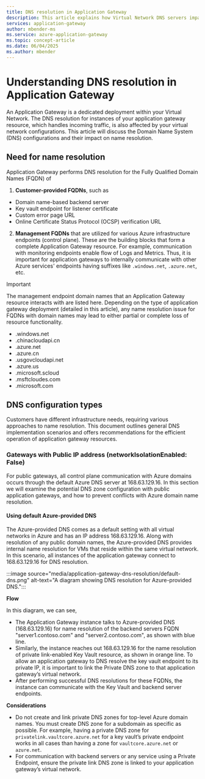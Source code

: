 ```yaml
---
title: DNS resolution in Application Gateway
description: This article explains how Virtual Network DNS servers impact DNS resolution for Azure Application Gateway.
services: application-gateway
author: mbender-ms
ms.service: azure-application-gateway
ms.topic: concept-article
ms.date: 06/04/2025
ms.author: mbender 
---
```


# Understanding DNS resolution in Application Gateway
An Application Gateway is a dedicated deployment within your Virtual Network. The DNS resolution for instances of your application gateway resource, which handles incoming traffic, is also affected by your virtual network configurations. This article will discuss the Domain Name System (DNS) configurations and their impact on name resolution.

## Need for name resolution
Application Gateway performs DNS resolution for the Fully Qualified Domain Names (FQDN) of

1) **Customer-provided FQDNs**, such as
* Domain name-based backend server
* Key vault endpoint for listener certificate
* Custom error page URL
* Online Certificate Status Protocol (OCSP) verification URL

2) **Management FQDNs** that are utilized for various Azure infrastructure endpoints (control plane). These are the building blocks that form a complete Application Gateway resource. For example, communication with monitoring endpoints enable flow of Logs and Metrics. Thus, it is important for application gateways to internally communicate with other Azure services' endpoints having suffixes like `.windows.net`, `.azure.net`, etc.

> [!IMPORTANT]
> The management endpoint domain names that an Application Gateway resource interacts with are listed here. Depending on the type of application gateway deployment (detailed in this article), any name resolution issue for FQDNs with domain names may lead to either partial or complete loss of resource functionality.
> 
> * .windows.net
> * .chinacloudapi.cn
> * .azure.net
> * .azure.cn
> * .usgovcloudapi.net
> * .azure.us
> * .microsoft.scloud
> * .msftcloudes.com
> * .microsoft.com 

## DNS configuration types
Customers have different infrastructure needs, requiring various approaches to name resolution. This document outlines general DNS implementation scenarios and offers recommendations for the efficient operation of application gateway resources.

### Gateways with Public IP address (networkIsolationEnabled: False)
For public gateways, all control plane communication with Azure domains occurs through the default Azure DNS server at 168.63.129.16. In this section we will examine the potential DNS zone configuration with public application gateways, and how to prevent conflicts with Azure domain name resolution.

#### Using default Azure-provided DNS
The Azure-provided DNS comes as a default setting with all virtual networks in Azure and has an IP address 168.63.129.16. Along with resolution of any public domain names, the Azure-provided DNS provides internal name resolution for VMs that reside within the same virtual network. In this scenario, all instances of the application gateway connect to 168.63.129.16 for DNS resolution. 

:::image source="media/application-gateway-dns-resolution/default-dns.png" alt-text="A diagram showing DNS resolution for Azure-provided DNS.":::

**Flow**

In this diagram, we can see,
* The Application Gateway instance talks to Azure-provided DNS (168.63.129.16) for name resolution of the backend servers FQDN "server1.contoso.com" and "server2.contoso.com", as shown with blue line.
* Similarly, the instance reaches out 168.63.129.16 for the name resolution of private link-enabled Key Vault resource, as shown in orange line. To allow an application gateway to DNS resolve the key vault endpoint to its private IP, it is important to link the Private DNS zone to that application gateway’s virtual network.
* After performing successful DNS resolutions for these FQDNs, the instance can communicate with the Key Vault and backend server endpoints.

**Considerations** 

* Do not create and link private DNS zones for top-level Azure domain names. You must create DNS zone for a subdomain as specific as possible. For example, having a private DNS zone for `privatelink.vaultcore.azure.net` for a key vault’s private endpoint works in all cases than having a zone for `vaultcore.azure.net` or `azure.net`.
* For communication with backend servers or any service using a Private Endpoint, ensure the private link DNS zone is linked to your application gateway’s virtual network. 













 


